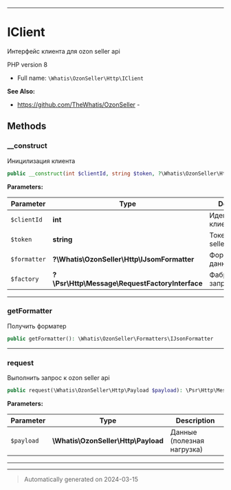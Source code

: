 ***

# IClient

Интерфейс клиента
для ozon seller api

PHP version 8

* Full name: `\Whatis\OzonSeller\Http\IClient`

**See Also:**

* https://github.com/TheWhatis/OzonSeller - 



## Methods


### __construct

Иницилизация клиента

```php
public __construct(int $clientId, string $token, ?\Whatis\OzonSeller\Http\IJsomFormatter $formatter = null, ?\Psr\Http\Message\RequestFactoryInterface $factory = null): mixed
```








**Parameters:**

| Parameter | Type | Description |
|-----------|------|-------------|
| `$clientId` | **int** | Идентификатор клиента |
| `$token` | **string** | Токен ozon seller api |
| `$formatter` | **?\Whatis\OzonSeller\Http\IJsomFormatter** | Форматировщик данных |
| `$factory` | **?\Psr\Http\Message\RequestFactoryInterface** | Фабрика запросов |





***

### getFormatter

Получить форматер

```php
public getFormatter(): \Whatis\OzonSeller\Formatters\IJsonFormatter
```












***

### request

Выполнить запрос к ozon seller api

```php
public request(\Whatis\OzonSeller\Http\Payload $payload): \Psr\Http\Message\ResponseInterface
```








**Parameters:**

| Parameter | Type | Description |
|-----------|------|-------------|
| `$payload` | **\Whatis\OzonSeller\Http\Payload** | Данные (полезная нагрузка) |





***


***
> Automatically generated on 2024-03-15
